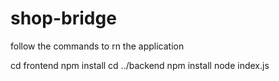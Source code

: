 # shop-bridge
follow the commands to rn the application

cd frontend
npm install
cd ../backend
npm install
node index.js

